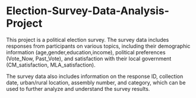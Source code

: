 # Election-Survey-Data-Analysis-Project

This project is a political election survey. The survey data includes responses from participants on various topics, including their demographic information (age,gender,education,income), political preferences (Vote_Now, Past_Vote), and satisfaction with their local government (CM_satisfaction, MLA_satisfaction).

The survey data also includes information on the response ID, collection date, urban/rural location, assembly number, and category, which can be used to further 
analyze and understand the survey results.

